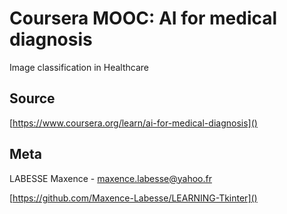 # Coursera MOOC: AI for medical diagnosis

Image classification in Healthcare

## Source
[https://www.coursera.org/learn/ai-for-medical-diagnosis]()

## Meta

LABESSE Maxence - maxence.labesse@yahoo.fr

[https://github.com/Maxence-Labesse/LEARNING-Tkinter]()